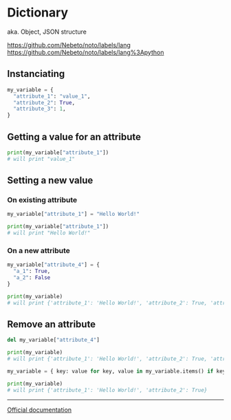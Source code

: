 # Dictionary

aka. Object, JSON structure

https://github.com/Nebeto/noto/labels/lang https://github.com/Nebeto/noto/labels/lang%3Apython

## Instanciating

```python
my_variable = {
  "attribute_1": "value_1",
  "attribute_2": True,
  "attribute_3": 1,
}
```

## Getting a value for an attribute

```python
print(my_variable["attribute_1"])
# will print "value_1"
```

## Setting a new value
### On existing attribute

```python
my_variable["attribute_1"] = "Hello World!"

print(my_variable["attribute_1"])
# will print "Hello World!"
```

### On a new attribute

```python
my_variable["attribute_4"] = {
  "a_1": True,
  "a_2": False
}

print(my_variable)
# will print {'attribute_1': 'Hello World!', 'attribute_2': True, 'attribute_3': 1, 'attribute_4': {'a_1': True, 'a_2': False}}
```

## Remove an attribute

```python
del my_variable["attribute_4"]

print(my_variable)
# will print {'attribute_1': 'Hello World!', 'attribute_2': True, 'attribute_3': 1}
```

```python
my_variable = { key: value for key, value in my_variable.items() if key != "attribute_3" }

print(my_variable)
# will print {'attribute_1': 'Hello World!', 'attribute_2': True}
```

______
[Official documentation](https://docs.python.org/)

